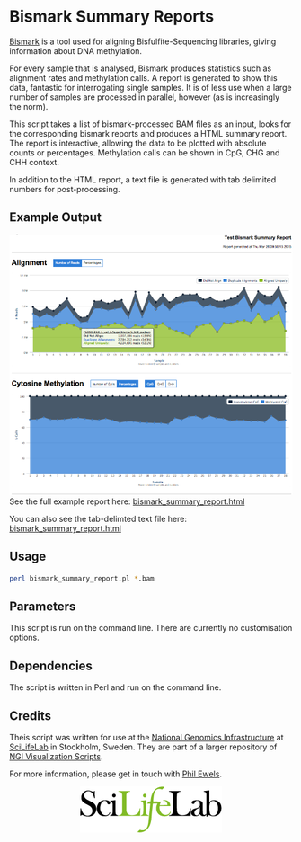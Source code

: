 # Bismark Summary Reports

[Bismark](http://www.bioinformatics.babraham.ac.uk/projects/bismark/) is a tool
used for aligning Bisfulfite-Sequencing libraries, giving information about
DNA methylation.

For every sample that is analysed, Bismark produces statistics such as alignment
rates and methylation calls. A report is generated to show this data, fantastic
for interrogating single samples. It is of less use when a large number of samples
are processed in parallel, however (as is increasingly the norm).

This script takes a list of bismark-processed BAM files as an input, looks for the
corresponding bismark reports and produces a HTML summary report. The report is
interactive, allowing the data to be plotted with absolute counts or percentages.
Methylation calls can be shown in CpG, CHG and CHH context.

In addition to the HTML report, a text file is generated with tab delimited numbers
for post-processing.

## Example Output
![Bismark Coverage Curves Plot](../../examples/bismark_summary_screenshot.png)
See the full example report here: [bismark_summary_report.html](https://rawgit.com/ewels/visualizations/master/examples/bismark_summary_report.html)

You can also see the tab-delimted text file here: [bismark_summary_report.html](../../examples/bismark_summary_report.txt)

## Usage

```bash
perl bismark_summary_report.pl *.bam
```

## Parameters

This script is run on the command line. There are currently no customisation
options.

## Dependencies

The script is written in Perl and run on the command line.

## Credits
Theis script was written for use at the
[National Genomics Infrastructure](https://portal.scilifelab.se/genomics/)
at [SciLifeLab](http://www.scilifelab.se/) in Stockholm, Sweden. They are
part of a larger repository of
[NGI Visualization Scripts](https://github.com/SciLifeLab/ngi_visualizations).

For more information, please get in touch with
[Phil Ewels](https://github.com/ewels).

<p align="center"><a href="http://www.scilifelab.se/" target="_blank"><img src="../../examples/SciLifeLab_logo.png" title="SciLifeLab"></a></p>
